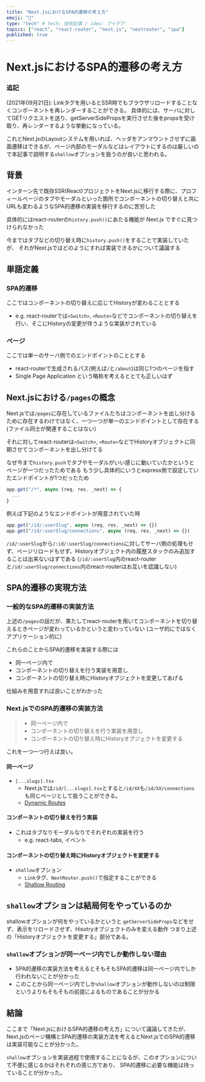 ```yaml
---
title: "Next.jsにおけるSPA的遷移の考え方"
emoji: "💨"
type: "tech" # tech: 技術記事 / idea: アイデア
topics: ["react", "react-router", "next.js", "nextrouter", "spa"]
published: true
---
```


# Next.jsにおけるSPA的遷移の考え方

### 追記
(2021年09月21日): Linkタグを用いるとSSR時でもブラウザリロードすることなくコンポーネントを再レンダーすることができる。
具体的には、サーバに対してGETリクエストを送り、getServerSidePropsを実行させた後をpropsを受け取り、再レンダーするような挙動になっている。

これとNext.jsのLayoutシステムを用いれば、ヘッダをアンマウントさせずに画面遷移はできるが、ページ内部のモーダルなどはレイアウトにするのは厳しいので本記事で説明する`shallow`オプションを扱うのが良いと思われる。

## 背景
インターン先で既存SSR(React)プロジェクトをNext.jsに移行する際に、プロフィールページのタブやモーダルといった箇所でコンポーネントの切り替えと共にURLも変わるようなSPA的遷移の実装を移行するのに苦労した

具体的にはreact-routerの`history.push()`にあたる機能が Next.js ですぐに見つけられなかった

今まではタブなどの切り替え時に`history.push()`をすることで実装していたが、
それがNext.jsではどのようにすれば実装できるかについて議論する





## 単語定義
### SPA的遷移
ここではコンポーネントの切り替えに応じてHistoryが変わることとする
  - e.g.   react-routerでは`<Switch>`, `<Route>`などでコンポーネントの切り替えを行い、そこにHistoryの変更が伴うような実装がされている



### ページ
ここでは単一のサーバ側でのエンドポイントのこととする
- react-routerで生成されるパス(例えば`/`と`/about`)は同じ1つのページを指す
- Single Page Application という略称を考えるととても正しいはず





## Next.jsにおける`/pages`の概念

Next.jsでは`/pages`に存在しているファイルたちはコンポーネントを出し分けるために存在するわけではなく、一つ一つが単一のエンドポイントとして存在する(ファイル同士が関連することはない）

それに対してreact-routerは`<Switch>`, `<Route>`などでHistoryオブジェクトに同期させてコンポーネントを出し分けてる

なぜ今まで`history.push`でタブやモーダルがいい感じに動いていたかというとページが一つだったためである
もう少し具体的にいうとexpress側で設定していたエンドポイントが1つだったため


```ts
app.get("/*", async (req, res, _next) => {
  ...
}
```

例えば下記のようなエンドポイントが用意されていた時
```ts
app.get("/id/:userSlug", async (req, res, _next) => {})
app.get("/id/:userSlug/connections", async (req, res, _next) => {})
```
`/id/:userSlug`から`/:id/:userSlug/connections`に対してサーバ側の処理もせず、ページリロードもせず、Historyオブジェクト内の履歴スタックのみ追加することは出来ないはずである
(`/id/:userSlug`内のreact-routerと`/id/:userSlug/connections`内のreact-routerはお互いを認識しない)






## SPA的遷移の実現方法

### 一般的なSPA的遷移の実装方法
上述の`/pages`の話だが、果たしてreact-routerを用いてコンポーネントを切り替えるときページが変わっているかというと変わっていない
(ユーザ的にではなくアプリケーション的に)

これらのことからSPA的遷移を実装する際には
- 同一ページ内で
- コンポーネントの切り替えを行う実装を用意し
- コンポーネントの切り替え時にHistoryオブジェクトを変更してあげる

仕組みを用意すれば良いことがわかった




### Next.jsでのSPA的遷移の実装方法
> - 同一ページ内で
> - コンポーネントの切り替えを行う実装を用意し
> - コンポーネントの切り替え時にHistoryオブジェクトを変更する

これを一つ一つ行えば良い。

#### 同一ページ
- `[...slugs].tsx`
  - Next.jsでは`/id/[...slugs].tsx`とすると`/id/XX`も`/id/XX/connections`も同じページとして扱うことができる。
  - [Dynamic Routes](https://nextjs.org/docs/routing/dynamic-routes)


#### コンポーネントの切り替えを行う実装
- これはタブなりモーダルなりでそれぞれの実装を行う
  - e.g.  react-tabs, イベント


#### コンポーネントの切り替え時にHistoryオブジェクトを変更する
- `shallow`オプション
  - `Link`タグ、`NextRouter.push()`で指定することができる
  - [Shallow Routing](https://nextjs.org/docs/routing/shallow-routing)







## `shallow`オプションは結局何をやっているのか 
shallowオプションが何をやっているかというと
`getServerSideProps`などをせず、表示をリロードさせず、Hisotryオブジェクトのみを変える動作
つまり上述の「Historyオブジェクトを変更する」部分である。


### `shallow`オプションが同一ページ内でしか動作しない理由
- SPA的遷移の実装方法を考えるとそもそもSPA的遷移は同一ページ内でしか行われないことが分かった
- このことから同一ページ内でしか`shallow`オプションが動作しないのは制限というよりもそもそもの前提によるものであることが分かる





## 結論
ここまで「Next.jsにおけるSPA的遷移の考え方」について議論してきたが、
Next.jsのページ機構とSPA的遷移の実装方法を考えるとNext.jsでのSPA的遷移は実装可能なことが分かった。

`shallow`オプションを実装過程で使用することになるが、このオプションについて不便に感じるかはそれぞれの感じ方であり、
SPA的遷移に必要な機能は持っていることが分かった。
